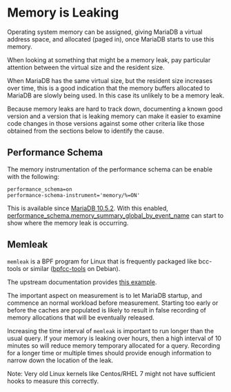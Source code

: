
# Memory is Leaking

Operating system memory can be assigned, giving MariaDB a virtual address space, and allocated (paged in), once MariaDB starts to use this memory.


When looking at something that might be a memory leak, pay particular attention between the virtual size and the resident size.


When MariaDB has the same virtual size, but the resident size increases over time, this is a good indication that the memory buffers allocated to MariaDB are slowly being used. In this case its unlikely to be a memory leak.


Because memory leaks are hard to track down, documenting a known good version and a version that is leaking memory can make it easier to examine code changes in those versions against some other criteria like those obtained from the sections below to identify the cause.


## Performance Schema


The memory instrumentation of the performance schema can be enable with the following:


```
performance_schema=on
performance-schema-instrument='memory/%=ON'
```


This is available since [MariaDB 10.5.2](../../../../../release-notes/mariadb-community-server/release-notes-mariadb-10-5-series/mariadb-1052-release-notes.md). With this enabled, [performance_schema.memory_summary_global_by_event_name](../../../../../server/reference/sql-statements-and-structure/sql-statements/administrative-sql-statements/system-tables/performance-schema/performance-schema-tables/performance-schema-memory_summary_global_by_event_name-table.md) can start to show where the memory leak is occurring.


## Memleak


`memleak` is a BPF program for Linux that is frequently packaged like bcc-tools or similar ([bpfcc-tools](https://packages.debian.org/stable/bpfcc-tools) on Debian).


The upstream documentation provides [this example](https://github.com/iovisor/bcc/blob/master/tools/memleak_example.txt).


The important aspect on measurement is to let MariaDB startup, and commence an normal workload before measurement. Starting too early or before the caches are populated is likely to result in false recording of memory allocations that will be eventually released.


Increasing the time interval of `memleak` is important to run longer than the usual query. If your memory is leaking over hours, then a high interval of 10 minutes so will reduce memory temporary allocated for a query. Recording for a longer time or multiple times should provide enough information to narrow down the location of the leak.


Note: Very old Linux kernels like Centos/RHEL 7 might not have sufficient hooks to measure this correctly.

